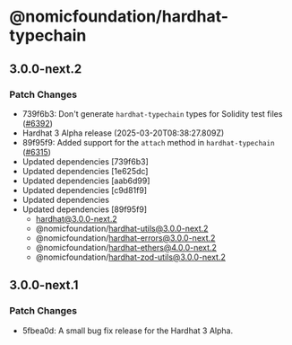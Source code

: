 # @nomicfoundation/hardhat-typechain

## 3.0.0-next.2

### Patch Changes

- 739f6b3: Don't generate `hardhat-typechain` types for Solidity test files ([#6392](https://github.com/NomicFoundation/hardhat/issues/6392))
- Hardhat 3 Alpha release (2025-03-20T08:38:27.809Z)
- 89f95f9: Added support for the `attach` method in `hardhat-typechain` ([#6315](https://github.com/NomicFoundation/hardhat/issues/6315))
- Updated dependencies [739f6b3]
- Updated dependencies [1e625dc]
- Updated dependencies [aab6d99]
- Updated dependencies [c9d81f9]
- Updated dependencies
- Updated dependencies [89f95f9]
  - hardhat@3.0.0-next.2
  - @nomicfoundation/hardhat-utils@3.0.0-next.2
  - @nomicfoundation/hardhat-errors@3.0.0-next.2
  - @nomicfoundation/hardhat-ethers@4.0.0-next.2
  - @nomicfoundation/hardhat-zod-utils@3.0.0-next.2

## 3.0.0-next.1

### Patch Changes

- 5fbea0d: A small bug fix release for the Hardhat 3 Alpha.
